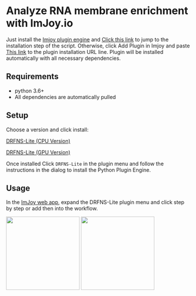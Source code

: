 # Analyze RNA membrane enrichment with ImJoy.io

Just install the [Imjoy plugin engine](https://github.com/oeway/ImJoy-Python/releases) and
[Click this link](https://imjoy.io/#/app?w=drift&plugin=https://raw.githubusercontent.com/imodpasteur/Brightfield-Drift-Correction-3D/master/BFDC-Imjoy.html) to jump to the installation step of the script. Otherwise, click Add Plugin in Imjoy and paste [This link](https://raw.githubusercontent.com/imodpasteur/Brightfield-Drift-Correction-3D/master/BFDC-Imjoy.html) to the plugin installation URL line. Plugin will be installed automatically with all necessary dependencies.

## Requirements
* python 3.6+
* All dependencies are automatically pulled


## Setup
Choose a version and click install:

[DRFNS-Lite (CPU Version)](https://imjoy.io/#/app?w=DRFNS&plugin=https://raw.githubusercontent.com/oeway/DRFNS-Lite/master/DRFNS-Lite.imjoy.html&tag=CPU)

[DRFNS-Lite (GPU Version)](https://imjoy.io/#/app?w=DRFNS&plugin=https://raw.githubusercontent.com/oeway/DRFNS-Lite/master/DRFNS-Lite.imjoy.html&tag=GPU)

Once installed Click `DRFNS-Lite` in the plugin menu and follow the instructions in the dialog to install the Python Plugin Engine.


## Usage

In the [ImJoy web app](https://imjoy.io/#/app?w=DRFNS), expand the DRFNS-Lite plugin menu and click step by step or add then into the workflow.

<img src="https://raw.githubusercontent.com/oeway/DRFNS-Lite/master/img/plugin-menu-screenshot.png" width="200"> <img src="https://raw.githubusercontent.com/oeway/DRFNS-Lite/master/img/workflow-screenshot.png" width="200">
